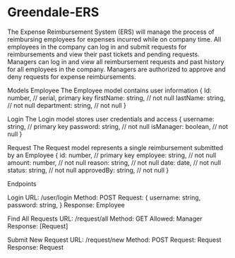 # Greendale-ERS
The Expense Reimbursement System (ERS) will manage the process of reimbursing employees for expenses incurred while on company time.  All employees in the company can log in and submit requests for reimbursements and view their past tickets and pending requests. Managers can log in and view all reimbursement requests and past history for all employees in the company. Managers are authorized to approve and deny requests for expense reimbursements.

Models
Employee
The Employee model contains user information
{
  Id: number, // serial, primary key
  firstName: string, // not null
  lastName: string, // not null
  department: string, // not null
}

Login
The Login model stores user credentials and access
{
  username: string, // primary key
  password: string, // not null
  isManager: boolean, // not null
}

Request
The Request model represents a single reimbursement submitted by an Employee
{
 id: number, // primary key
 employee: string, // not null
 amount: number, // not null
 reason: string, // not null
 date: date, // not null
 status: string, // not null
 approvedBy: string, // not null
 }
 
 Endpoints
 
 Login
  URL: /user/login
  Method: POST
  Request: 
    {
      username: string,
      password: string,
    } 
  Response:
    Employee
  
 Find All Requests
  URL: /request/all
  Method: GET
  Allowed: Manager
  Response:
    [Request]
    
 Submit New Request
  URL: /request/new
  Method: POST
  Request:
    Request
  Response:
    Request
